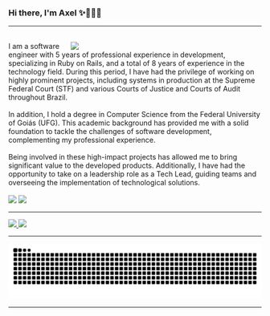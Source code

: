 ### Hi there, I'm Axel ✨🧑🏻‍💻

<hr>

<div style="display: inline_block"><br>
  <img width="380" align="right" vertical-align="center" src="https://i.pinimg.com/originals/6c/90/28/6c90288d7e10d46d18895f17f420a92c.gif">
  I am a software engineer with 5 years of professional experience in development, specializing in Ruby on Rails, and a total of 8 years of experience in the technology field. During this period, I have had the privilege of working on highly prominent projects, including systems in production at the Supreme Federal Court (STF) and various Courts of Justice and Courts of Audit throughout Brazil.<br><br>
  In addition, I hold a degree in Computer Science from the Federal University of Goiás (UFG). This academic background has provided me with a solid foundation to tackle the challenges of software development, complementing my professional experience.<br><br>
  Being involved in these high-impact projects has allowed me to bring significant value to the developed products. Additionally, I have had the opportunity to take on a leadership role as a Tech Lead, guiding teams and overseeing the implementation of technological solutions.
</div>

<div style="display: inline_block"><br>
  <a href="https://www.linkedin.com/in/axel-miguez" target="_blank"><img src="https://img.shields.io/badge/-LinkedIn-%230077B5?style=for-the-badge&logo=linkedin&logoColor=white" target="_blank"></a>
  <a href="https://axelzito.github.io" target="_blank"><img src="https://img.shields.io/badge/Website-3b5998?style=for-the-badge&logo=google-chrome&logoColor=white" target="_blank"></a>
</div>

<hr>

<div>
  <a href="https://github.com/axelzito">
    <img height="180em" src="https://github-readme-stats.vercel.app/api?username=axelzito&show_icons=true&theme=dracula&count_private=true"/>
    <img height="180em" src="https://github-readme-stats.vercel.app/api/top-langs/?username=axelzito&layout=compact&theme=dracula&langs_count=7"/>
  </a>
</div>

<hr>

<div style="display: inline_block">
 
 ![Snake animation](https://github.com/axelzito/axelzito/blob/output/github-contribution-grid-snake.svg)
 
</div>

<hr>

<!--
- 🌱 I’m currently learning ...
- 👯 I’m looking to collaborate on ...
- 🤔 I’m looking for help with ...
- 💬 Ask me about ...

- 😄 Pronouns: ...
- ⚡ Fun fact: ...
- 📫 How to reach me: axel.d3v@gmail.com<br>
- 💼 Connecting and sharing professional updates on <a href="https://www.linkedin.com/in/axel-miguez/">LinkedIn</a><br>
- 😄 Pronouns: he/him<br>

[![Axel's GitHub stats](https://github-readme-stats.vercel.app/api?username=axelzito&theme=tokyonight&count_private=true&show_icons=true&hide=issues,contribs)](https://github.com/anuraghazra/github-readme-stats)
[![Axel's Monst Used Languages](https://github-readme-stats.vercel.app/api/top-langs/?username=axelzito&theme=tokyonight&count_private=true&layout=compact&hide=javascript,html,java,css,shell,c)](https://github.com/axelzito?tab=repositories)


[![Axel's wakatime stats](https://github-readme-stats.vercel.app/api/wakatime?username=axel&layout=compact&theme=tokyonight)](https://github.com/anuraghazra/github-readme-stats)
<img width="280" src="https://i.pinimg.com/originals/6c/90/28/6c90288d7e10d46d18895f17f420a92c.gif"/>

###

![Axel's GitHub stats](https://github-readme-stats.vercel.app/api?username=axelzito&count_private=true&show_icons=true&hide=issues,contribs)

<center>
  <table>
    <tr>
        <td><img width="590px" align="left" src="https://github-readme-stats.vercel.app/api?username=axelzito&count_private=true&show_icons=true&hide=issues,contribs" /></td>
        <td><img width="470px" align="left" src="https://github-readme-stats.vercel.app/api/wakatime?username=axel&layout=compact" /></td>
    </tr>   
  </table>
</center>

![Axel's GitHub stats](https://github-readme-stats.vercel.app/api?username=axelzito&count_private=true&show_icons=true&hide=issues,contribs)
[![Axel's wakatime stats](https://github-readme-stats.vercel.app/api/wakatime?username=axel&layout=compact)](https://github.com/anuraghazra/github-readme-stats)

<center>
  <table>
    <tr>
        <td><img width="400px" align="left" src="https://github-readme-stats.vercel.app/api/top-langs/?username=axelzito&hide=html&layout=compact&theme=default" /></td>
        <td><img width="470px" align="left" src="https://github-readme-stats.vercel.app/api?username=axelzito&theme=default" /></td>
    </tr>   
  </table>
</center>

 -->
